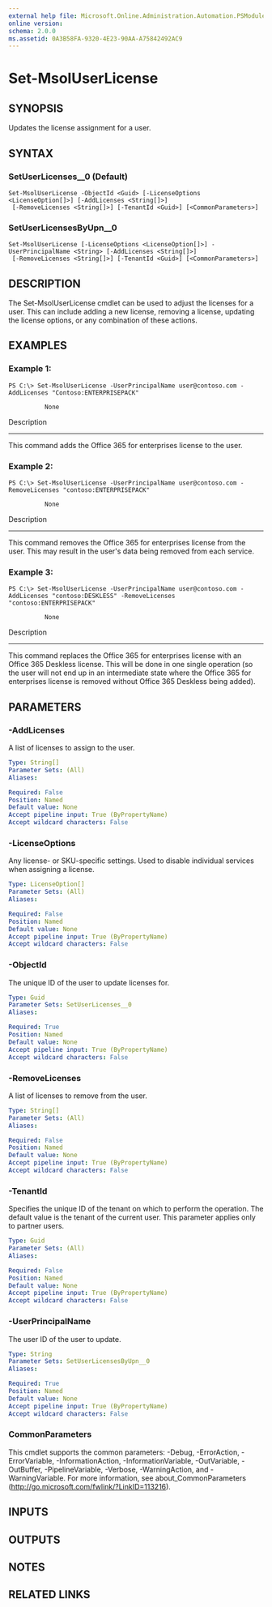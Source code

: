 ```yaml
---
external help file: Microsoft.Online.Administration.Automation.PSModule.dll-Help.xml
online version:
schema: 2.0.0
ms.assetid: 0A3B58FA-9320-4E23-90AA-A75842492AC9
---
```


# Set-MsolUserLicense

## SYNOPSIS
Updates the license assignment for a user.

## SYNTAX

### SetUserLicenses__0 (Default)
```
Set-MsolUserLicense -ObjectId <Guid> [-LicenseOptions <LicenseOption[]>] [-AddLicenses <String[]>]
 [-RemoveLicenses <String[]>] [-TenantId <Guid>] [<CommonParameters>]
```

### SetUserLicensesByUpn__0
```
Set-MsolUserLicense [-LicenseOptions <LicenseOption[]>] -UserPrincipalName <String> [-AddLicenses <String[]>]
 [-RemoveLicenses <String[]>] [-TenantId <Guid>] [<CommonParameters>]
```

## DESCRIPTION
The Set-MsolUserLicense cmdlet can be used to adjust the licenses for a user.
This can include adding a new license, removing a license, updating the license options, or any combination of these actions.

## EXAMPLES

### Example 1:
```
PS C:\> Set-MsolUserLicense -UserPrincipalName user@contoso.com -AddLicenses "Contoso:ENTERPRISEPACK"

          None
```

Description

-----------

This command adds the Office 365 for enterprises license to the user.

### Example 2:
```
PS C:\> Set-MsolUserLicense -UserPrincipalName user@contoso.com -RemoveLicenses "contoso:ENTERPRISEPACK"

          None
```

Description

-----------

This command removes the Office 365 for enterprises license from the user.
This may result in the user's data being removed from each service.

### Example 3:
```
PS C:\> Set-MsolUserLicense -UserPrincipalName user@contoso.com -AddLicenses "contoso:DESKLESS" -RemoveLicenses "contoso:ENTERPRISEPACK"

          None
```

Description

-----------

This command replaces the Office 365 for enterprises license with an Office 365 Deskless license.
This will be done in one single operation (so the user will not end up in an intermediate state where the Office 365 for enterprises license is removed without Office 365 Deskless being added).

## PARAMETERS

### -AddLicenses
A list of licenses to assign to the user.

```yaml
Type: String[]
Parameter Sets: (All)
Aliases:

Required: False
Position: Named
Default value: None
Accept pipeline input: True (ByPropertyName)
Accept wildcard characters: False
```

### -LicenseOptions
Any license- or SKU-specific settings.
Used to disable individual services when assigning a license.

```yaml
Type: LicenseOption[]
Parameter Sets: (All)
Aliases:

Required: False
Position: Named
Default value: None
Accept pipeline input: True (ByPropertyName)
Accept wildcard characters: False
```

### -ObjectId
The unique ID of the user to update licenses for.

```yaml
Type: Guid
Parameter Sets: SetUserLicenses__0
Aliases:

Required: True
Position: Named
Default value: None
Accept pipeline input: True (ByPropertyName)
Accept wildcard characters: False
```

### -RemoveLicenses
A list of licenses to remove from the user.

```yaml
Type: String[]
Parameter Sets: (All)
Aliases:

Required: False
Position: Named
Default value: None
Accept pipeline input: True (ByPropertyName)
Accept wildcard characters: False
```

### -TenantId
Specifies the unique ID of the tenant on which to perform the operation.
The default value is the tenant of the current user.
This parameter applies only to partner users.

```yaml
Type: Guid
Parameter Sets: (All)
Aliases:

Required: False
Position: Named
Default value: None
Accept pipeline input: True (ByPropertyName)
Accept wildcard characters: False
```

### -UserPrincipalName
The user ID of the user to update.

```yaml
Type: String
Parameter Sets: SetUserLicensesByUpn__0
Aliases:

Required: True
Position: Named
Default value: None
Accept pipeline input: True (ByPropertyName)
Accept wildcard characters: False
```

### CommonParameters
This cmdlet supports the common parameters: -Debug, -ErrorAction, -ErrorVariable, -InformationAction, -InformationVariable, -OutVariable, -OutBuffer, -PipelineVariable, -Verbose, -WarningAction, and -WarningVariable. For more information, see about_CommonParameters (http://go.microsoft.com/fwlink/?LinkID=113216).

## INPUTS

## OUTPUTS

## NOTES

## RELATED LINKS
